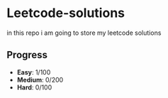 # Leetcode-solutions
in this repo  i am going to store my leetcode solutions

## Progress
- **Easy**: 1/100
- **Medium**: 0/200
- **Hard**: 0/100

